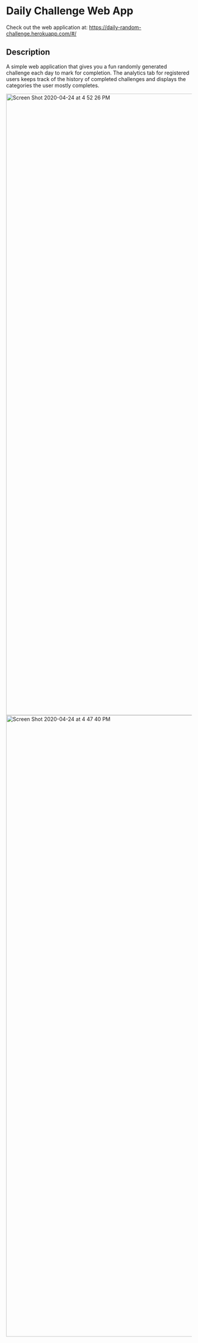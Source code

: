 # Daily Challenge Web App

Check out the web application at: 
https://daily-random-challenge.herokuapp.com/#/

## Description
A simple web application that gives you a fun randomly generated challenge each day to mark for completion. 
The analytics tab for registered users keeps track of the history of completed challenges and displays the categories the user mostly completes.

<img width="1680" alt="Screen Shot 2020-04-24 at 4 52 26 PM" src="https://user-images.githubusercontent.com/15270809/80265316-02277c00-864c-11ea-92a8-1d4a3f662ee1.png">
<img width="1680" alt="Screen Shot 2020-04-24 at 4 47 40 PM" src="https://user-images.githubusercontent.com/15270809/80265200-a4932f80-864b-11ea-90f9-4666a75d73cc.png">
